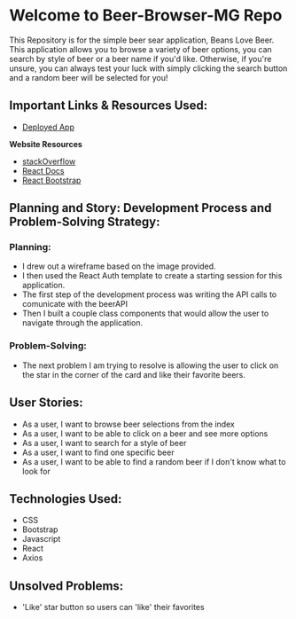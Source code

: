 # Welcome to Beer-Browser-MG Repo

This Repository is for the simple beer sear application, Beans Love Beer.
This application allows you to browse a variety of beer options, you can search by style of beer or a beer name if you'd like.  Otherwise, if you're unsure, you can always test your luck with simply clicking the search button and a random beer will be selected for you!

## Important Links & Resources Used:
- [Deployed App](https://mgubernick.github.io/beer-browser-mg/)

**Website Resources**
- [stackOverflow](stackOverflow.com)
- [React Docs](reactjs.org)
- [React Bootstrap](https://react-bootstrap.github.io/)

## Planning and Story: Development Process and Problem-Solving Strategy:

### Planning:
- I drew out a wireframe based on the image provided.
- I then used the React Auth template to create a starting session for this application.
- The first step of the development process was writing the API calls to comunicate with the beerAPI
- Then I built a couple class components that would allow the user to navigate through the application.

### Problem-Solving:
- The next problem I am trying to resolve is allowing the user to click on the star in the corner of the card and like their favorite beers.

## User Stories:
- As a user, I want to browse beer selections from the index
- As a user, I want to be able to click on a beer and see more options
- As a user, I want to search for a style of beer
- As a user, I want to find one specific beer
- As a user, I want to be able to find a random beer if I don't know what to look for

## Technologies Used:
- CSS
- Bootstrap
- Javascript
- React
- Axios

## Unsolved Problems:
- 'Like' star button so users can 'like' their favorites
